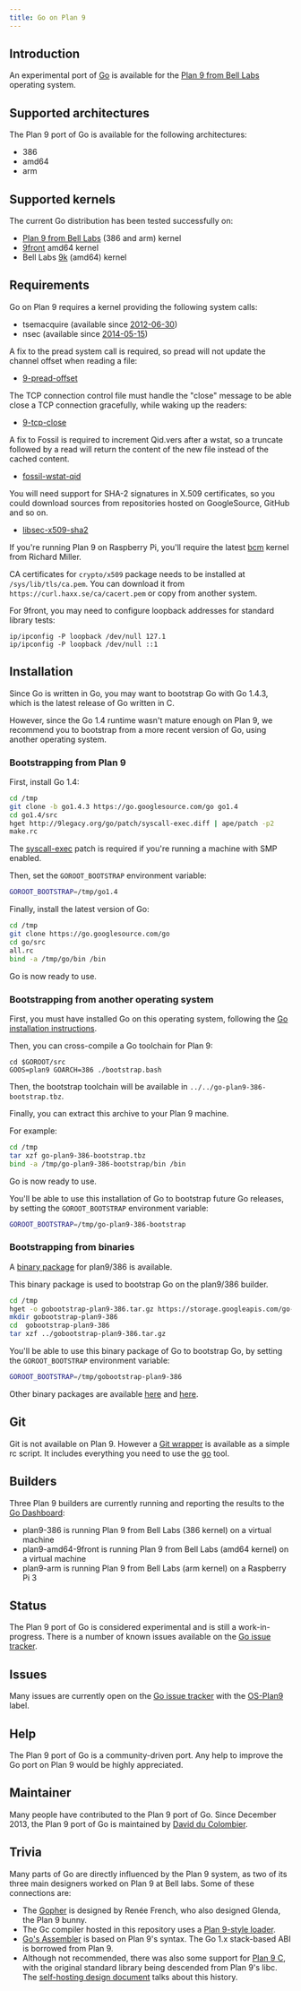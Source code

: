 ```yaml
---
title: Go on Plan 9
---
```


## Introduction

An experimental port of [Go](https://golang.org) is available for the [Plan 9 from Bell Labs](https://9p.io/plan9) operating system.

## Supported architectures

The Plan 9 port of Go is available for the following architectures:

* 386
* amd64
* arm

## Supported kernels

The current Go distribution has been tested successfully on:

* [Plan 9 from Bell Labs](https://9p.io/plan9) (386 and arm) kernel
* [9front](http://9front.org) amd64 kernel
* Bell Labs [9k](https://github.com/0intro/plan9-contrib/tree/master/sys/src/9k) (amd64) kernel

## Requirements

Go on Plan 9 requires a kernel providing the following system calls:

* tsemacquire (available since [2012-06-30](https://github.com/0intro/plan9/commit/6c1d8fd563a815cbbac06f61bdc1d0f6331c3d3b))
* nsec (available since [2014-05-15](https://github.com/0intro/plan9/commit/bd0c9332d5b1da1371d03e8e0ad03de0d08e08c6))

A fix to the pread system call is required, so pread will not update the channel offset when reading a file:

* [9-pread-offset](http://9legacy.org/9legacy/patch/9-pread-offset.diff)

The TCP connection control file must handle the "close" message to be able close a TCP connection gracefully, while waking up the readers:

* [9-tcp-close](http://9legacy.org/9legacy/patch/9-tcp-close.diff)

A fix to Fossil is required to increment Qid.vers after a wstat, so a truncate followed by a read will return the content of the new file instead of the cached content.

* [fossil-wstat-qid](http://9legacy.org/9legacy/patch/fossil-wstat-qid.diff)

You will need support for SHA-2 signatures in X.509 certificates, so you could download sources from repositories hosted on GoogleSource, GitHub and so on.

* [libsec-x509-sha2](http://9legacy.org/9legacy/patch/libsec-x509-sha2.diff)

If you're running Plan 9 on Raspberry Pi, you'll require the latest [bcm](https://9p.io/sources/contrib/miller/9/bcm) kernel from Richard Miller.

CA certificates for `crypto/x509` package needs to be installed at `/sys/lib/tls/ca.pem`. You can download it from `https://curl.haxx.se/ca/cacert.pem` or copy from another system.

For 9front, you may need to configure loopback addresses for standard library tests:

    ip/ipconfig -P loopback /dev/null 127.1
    ip/ipconfig -P loopback /dev/null ::1

## Installation

Since Go is written in Go, you may want to bootstrap Go with Go 1.4.3, which is the latest release of Go written in C.

However, since the Go 1.4 runtime wasn't mature enough on Plan 9, we recommend you to bootstrap from a more recent version of Go, using another operating system.

### Bootstrapping from Plan 9

First, install Go 1.4:

<!-- should be rc, but they highlight all the same. -->
```sh
cd /tmp
git clone -b go1.4.3 https://go.googlesource.com/go go1.4
cd go1.4/src
hget http://9legacy.org/go/patch/syscall-exec.diff | ape/patch -p2
make.rc
```

The [syscall-exec](http://9legacy.org/go/patch/syscall-exec.diff) patch is required if you're running a machine with SMP enabled.

Then, set the `GOROOT_BOOTSTRAP` environment variable:

```sh
GOROOT_BOOTSTRAP=/tmp/go1.4
```

Finally, install the latest version of Go:

```sh
cd /tmp
git clone https://go.googlesource.com/go
cd go/src
all.rc
bind -a /tmp/go/bin /bin
```
Go is now ready to use.

### Bootstrapping from another operating system

First, you must have installed Go on this operating system, following the [Go installation instructions](https://go.dev/doc/install).

Then, you can cross-compile a Go toolchain for Plan 9:

```shb
cd $GOROOT/src
GOOS=plan9 GOARCH=386 ./bootstrap.bash
```

Then, the bootstrap toolchain will be available in `../../go-plan9-386-bootstrap.tbz`.

Finally, you can extract this archive to your Plan 9 machine.

For example:

```sh
cd /tmp
tar xzf go-plan9-386-bootstrap.tbz
bind -a /tmp/go-plan9-386-bootstrap/bin /bin
```

Go is now ready to use.

You'll be able to use this installation of Go to bootstrap future Go releases, by setting the `GOROOT_BOOTSTRAP` environment variable:

```sh
GOROOT_BOOTSTRAP=/tmp/go-plan9-386-bootstrap
```

### Bootstrapping from binaries

A [binary package](https://storage.googleapis.com/go-builder-data/gobootstrap-plan9-386.tar.gz) for plan9/386 is available.

This binary package is used to bootstrap Go on the plan9/386 builder.

```sh
cd /tmp
hget -o gobootstrap-plan9-386.tar.gz https://storage.googleapis.com/go-builder-data/gobootstrap-plan9-386.tar.gz
mkdir gobootstrap-plan9-386
cd  gobootstrap-plan9-386
tar xzf ../gobootstrap-plan9-386.tar.gz
```

You'll be able to use this binary package of Go to bootstrap Go, by setting the `GOROOT_BOOTSTRAP` environment variable:

```sh
GOROOT_BOOTSTRAP=/tmp/gobootstrap-plan9-386
```

Other binary packages are available [here](http://9legacy.org/download.html) and [here](https://github.com/fhs/go-plan9-binaries).

## Git

Git is not available on Plan 9. However a [Git wrapper](http://9legacy.org/9legacy/tools/git) is available as a simple rc script. It includes everything you need to use the [go](https://pkg.go.dev/cmd/go) tool.

## Builders

Three Plan 9 builders are currently running and reporting the results to the [Go Dashboard](http://build.golang.org/):

* plan9-386 is running Plan 9 from Bell Labs (386 kernel) on a virtual machine
* plan9-amd64-9front is running Plan 9 from Bell Labs (amd64 kernel) on a virtual machine
* plan9-arm is running Plan 9 from Bell Labs (arm kernel) on a Raspberry Pi 3

## Status

The Plan 9 port of Go is considered experimental and is still a work-in-progress. There is a number of known issues available on the [Go issue tracker](https://go.dev/issues).

## Issues

Many issues are currently open on the [Go issue tracker](https://go.dev/issues) with the [OS-Plan9](https://github.com/golang/go/issues?q=is%3Aopen+is%3Aissue+label%3AOS-Plan9) label.

## Help

The Plan 9 port of Go is a community-driven port. Any help to improve the Go port on Plan 9 would be highly appreciated.

## Maintainer

Many people have contributed to the Plan 9 port of Go. Since December 2013, the Plan 9 port of Go is maintained by [David du Colombier](https://github.com/0intro).

## Trivia

Many parts of Go are directly influenced by the Plan 9 system, as two of its three main designers worked on Plan 9 at Bell labs. Some of these connections are:
* The [Gopher](https://go.dev/doc/faq#gopher) is designed by Renée French, who also designed Glenda, the Plan 9 bunny.
* The Gc compiler hosted in this repository uses a [Plan 9-style loader](https://go.dev/doc/faq#What_compiler_technology_is_used_to_build_the_compilers).
* [Go's Assembler](https://go.dev/doc/asm) is based on Plan 9's syntax. The Go 1.x stack-based ABI is borrowed from Plan 9.
* Although not recommended, there was also some support for [Plan 9 C](GcToolchainTricks), with the original standard library being descended from Plan 9's libc. The [self-hosting design document](https://docs.google.com/document/d/1P3BLR31VA8cvLJLfMibSuTdwTuF7WWLux71CYD0eeD8) talks about this history.

